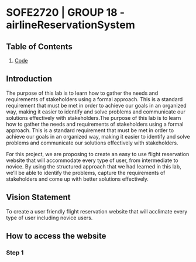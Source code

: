 # SOFE2720 | GROUP 18 - airlineReservationSystem

## Table of Contents
1. [Code](https://github.com/SOFE2720/airlineReservationSystem/tree/master/Code)
 
 

## Introduction
The purpose of this lab is to learn how to gather the needs and requirements of stakeholders using a formal approach. This is a standard requirement that must be met in order to achieve our goals in an organized way, making it easier to identify and solve problems and communicate our solutions effectively with stakeholders.The purpose of this lab is to learn how to gather the needs and requirements of stakeholders using a formal approach. This is a standard requirement that must be met in order to achieve our goals in an organized way, making it easier to identify and solve problems and communicate our solutions effectively with stakeholders.

For this project, we are proposing to create an easy to use flight reservation website that will accommodate every type of user, from intermediate to novice. By using the structured approach that we had learned in this lab, we’ll be able to identify the problems, capture the requirements of stakeholders and come up with better solutions effectively.

## Vision Statement
To create a user friendly flight reservation website that will acclimate every type of user including novice users.

## How to access the website

### Step 1
